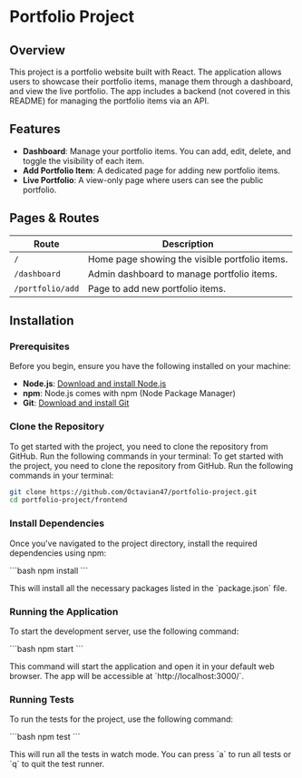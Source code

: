 # Portfolio Project

## Overview

This project is a portfolio website built with React. The application allows users to showcase their portfolio items, manage them through a dashboard, and view the live portfolio. The app includes a backend (not covered in this README) for managing the portfolio items via an API.

## Features

- **Dashboard**: Manage your portfolio items. You can add, edit, delete, and toggle the visibility of each item.
- **Add Portfolio Item**: A dedicated page for adding new portfolio items.
- **Live Portfolio**: A view-only page where users can see the public portfolio.

## Pages & Routes

| Route                  | Description                                                            |
|------------------------|------------------------------------------------------------------------|
| `/`                    | Home page showing the visible portfolio items.                         |
| `/dashboard`           | Admin dashboard to manage portfolio items.                             |
| `/portfolio/add`       | Page to add new portfolio items.                                       |    |       |

## Installation

### Prerequisites

Before you begin, ensure you have the following installed on your machine:

- **Node.js**: [Download and install Node.js](https://nodejs.org/)
- **npm**: Node.js comes with npm (Node Package Manager)
- **Git**: [Download and install Git](https://git-scm.com/)

### Clone the Repository

To get started with the project, you need to clone the repository from GitHub. Run the following commands in your terminal:
To get started with the project, you need to clone the repository from GitHub. Run the following commands in your terminal:

```bash
git clone https://github.com/Octavian47/portfolio-project.git
cd portfolio-project/frontend
```

### Install Dependencies

Once you've navigated to the project directory, install the required dependencies using npm:

\`\`\`bash
npm install
\`\`\`

This will install all the necessary packages listed in the \`package.json\` file.

### Running the Application

To start the development server, use the following command:

\`\`\`bash
npm start
\`\`\`

This command will start the application and open it in your default web browser. The app will be accessible at \`http://localhost:3000/\`.

### Running Tests

To run the tests for the project, use the following command:

\`\`\`bash
npm test
\`\`\`

This will run all the tests in watch mode. You can press \`a\` to run all tests or \`q\` to quit the test runner.
